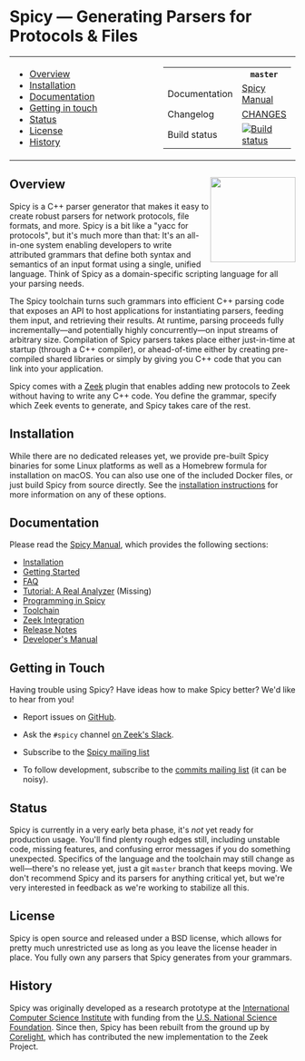 # Spicy — Generating Parsers for Protocols & Files

<table><tr>

<td width="66%">
<ul>
<li><a href="#overview-">Overview</a></li>
<li><a href="#installation">Installation</a></li>
<li><a href="#documentation">Documentation</a></li>
<li><a href="#getting-in-touch">Getting in touch</a></li>
<li><a href="#status">Status</a></li>
<li><a href="#license">License</a></li>
<li><a href="#history">History</a></li>
</ul>
</td>

<td>
<table>
<tr><th></th>                 <th> <code>master</code> </th> </tr>
<tr><td> Documentation </td>  <td> <a href="https://docs.zeek.org/projects/spicy">Spicy Manual</a> </td></tr>
<tr><td> Changelog </td>      <td> <a href="/CHANGES">CHANGES </a> </td></tr>
<tr><td> Build status </td>   <td> <a href="https://cirrus-ci.com/github/zeek/spicy/master"><img src="https://api.cirrus-ci.com/github/zeek/spicy.svg" alt="Build status"> </a> </td></tr>
</table>
</td>

</table>

## Overview <img src='doc/_static/spicy-logo-square.png' align="right" width="150" />

Spicy is a C++ parser generator that makes it easy to create robust
parsers for network protocols, file formats, and more. Spicy is a bit
like a "yacc for protocols", but it's much more than that: It's an
all-in-one system enabling developers to write attributed grammars
that define both syntax and semantics of an input format using a
single, unified language. Think of Spicy as a domain-specific
scripting language for all your parsing needs.

The Spicy toolchain turns such grammars into efficient C++ parsing
code that exposes an API to host applications for instantiating
parsers, feeding them input, and retrieving their results. At runtime,
parsing proceeds fully incrementally—and potentially highly
concurrently—on input streams of arbitrary size. Compilation of Spicy
parsers takes place either just-in-time at startup (through a C++
compiler), or ahead-of-time either by creating pre-compiled shared
libraries or simply by giving you C++ code that you can link into your
application.

Spicy comes with a [Zeek](https://www.zeek.org) plugin that enables
adding new protocols to Zeek without having to write any C++ code. You
define the grammar, specify which Zeek events to generate, and Spicy
takes care of the rest.


## Installation

While there are no dedicated releases yet, we provide pre-built Spicy
binaries for some Linux platforms as well as a Homebrew formula for
installation on macOS. You can also use one of the included Docker
files, or just build Spicy from source directly. See the [installation
instructions](https://docs.zeek.org/projects/spicy/en/latest/installation.html)
for more information on any of these options.

## Documentation

Please read the [Spicy Manual](https://docs.zeek.org/projects/spicy),
which provides the following sections:

* [Installation](https://docs.zeek.org/projects/spicy/en/latest/installation.html)
* [Getting Started](https://docs.zeek.org/projects/spicy/en/latest/getting-started.html)
* [FAQ](https://docs.zeek.org/projects/spicy/en/latest/faq.html)
* [Tutorial: A Real Analyzer](https://docs.zeek.org/projects/spicy/en/latest/tutorial/index.html) (Missing)
* [Programming in Spicy](https://docs.zeek.org/projects/spicy/en/latest/programming/index.html)
* [Toolchain](https://docs.zeek.org/projects/spicy/en/latest/toolchain.html)
* [Zeek Integration](https://docs.zeek.org/projects/spicy/en/latest/zeek.html)
* [Release Notes](https://docs.zeek.org/projects/spicy/en/latest/release-notes.html)
* [Developer's Manual](https://docs.zeek.org/projects/spicy/en/latest/development/index.html)


## Getting in Touch

Having trouble using Spicy? Have ideas how to make Spicy better? We'd
like to hear from you!

- Report issues on [GitHub](https://github.com/zeek/spicy/issues).

- Ask the `#spicy` channel [on Zeek's Slack](https://zeek.org/connect).

- Subscribe to the [Spicy mailing list](https://lists.zeek.org/mailman3/lists/spicy.lists.zeek.org)

- To follow development, subscribe to the [commits mailing
  list](https://lists.zeek.org/mailman3/lists/spicy-commits.lists.zeek.org) (it can
  be noisy).


## Status

Spicy is currently in a very early beta phase, it's *not* yet ready
for production usage. You'll find plenty rough edges still, including
unstable code, missing features, and confusing error messages if you
do something unexpected. Specifics of the language and the toolchain
may still change as well—there's no release yet, just a git `master`
branch that keeps moving. We don't recommend Spicy and its parsers for
anything critical yet, but we're very interested in feedback as we're
working to stabilize all this.


## License

Spicy is open source and released under a BSD license, which allows
for pretty much unrestricted use as long as you leave the license
header in place. You fully own any parsers that Spicy generates from
your grammars.


## History

Spicy was originally developed as a research prototype at the
[International Computer Science Institute](http://www.icsi.berkeley.edu)
with funding from the [U.S. National Science Foundation](https://www.nsf.gov).
Since then, Spicy has been rebuilt from the ground up by
[Corelight](https://www.corelight.com), which has contributed the new
implementation to the Zeek Project.
